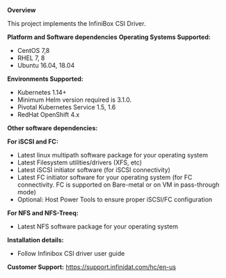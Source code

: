 
**Overview**
  
  This project implements the InfiniBox CSI Driver.

**Platform and Software dependencies**
  **Operating Systems Supported:**
  - CentOS 7,8
  - RHEL 7, 8
  - Ubuntu 16.04, 18.04
      
  **Environments Supported:**
  - Kubernetes 1.14+
  - Minimum Helm version required is 3.1.0.
  - Pivotal Kubernetes Service 1.5, 1.6
  - RedHat OpenShift 4.x

**Other software dependencies:**

  **For iSCSI and FC:**
  - Latest linux multipath software package for your operating system
  - Latest Filesystem utilities/drivers (XFS, etc)
  - Latest iSCSI initiator software (for iSCSI connectivity)
  - Latest FC initiator software for your operating system (for FC connectivity. FC is supported on Bare-metal or on VM in pass-through mode)
  - Optional: Host Power Tools to ensure proper iSCSI/FC configuration

  **For NFS and NFS-Treeq:** 
  - Latest NFS software package for your operating system
 

**Installation details:**
   - Follow Infinibox CSI driver user guide

**Customer Support:**
  https://support.infinidat.com/hc/en-us 
